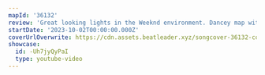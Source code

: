 ```yaml
---
mapId: '36132'
review: 'Great looking lights in the Weeknd environment. Dancey map with fun patterns and nice lower diffs.'
startDate: '2023-10-02T00:00:00.000Z'
coverUrlOverwrite: https://cdn.assets.beatleader.xyz/songcover-36132-cover.jpg
showcase:
  id: -Uh7jyQyPaI
  type: youtube-video
---
```

